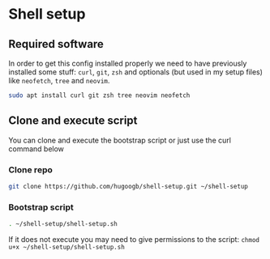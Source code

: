 # Shell setup

## Required software

In order to get this config installed properly we need to have previously installed some stuff: `curl`, `git`, `zsh` and optionals (but used in my setup files) like `neofetch`, `tree` and `neovim`.

```sh
sudo apt install curl git zsh tree neovim neofetch
```

## Clone and execute script

You can clone and execute the bootstrap script or just use the curl command below

### Clone repo

```sh
git clone https://github.com/hugoogb/shell-setup.git ~/shell-setup
```

### Bootstrap script

```sh
. ~/shell-setup/shell-setup.sh
```

If it does not execute you may need to give permissions to the script: `chmod u+x ~/shell-setup/shell-setup.sh`
